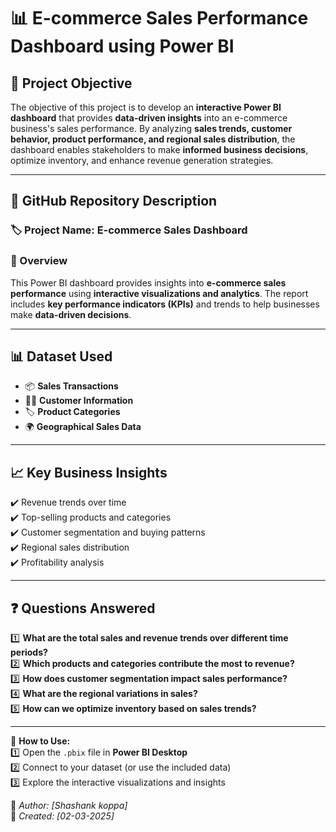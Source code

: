 # 📊 E-commerce Sales Performance Dashboard using Power BI  

## 🎯 Project Objective  
The objective of this project is to develop an **interactive Power BI dashboard** that provides **data-driven insights** into an e-commerce business's sales performance. By analyzing **sales trends, customer behavior, product performance, and regional sales distribution**, the dashboard enables stakeholders to make **informed business decisions**, optimize inventory, and enhance revenue generation strategies.  

---

## 📂 GitHub Repository Description  

### 🏷 Project Name: **E-commerce Sales Dashboard**  

### 📌 Overview  
This Power BI dashboard provides insights into **e-commerce sales performance** using **interactive visualizations and analytics**. The report includes **key performance indicators (KPIs)** and trends to help businesses make **data-driven decisions**.  

---

## 📊 Dataset Used  
- 📦 **Sales Transactions**  
- 🧑‍💼 **Customer Information**  
- 🏷 **Product Categories**  
- 🌍 **Geographical Sales Data**  

---

## 📈 Key Business Insights  
✔️ Revenue trends over time  
✔️ Top-selling products and categories  
✔️ Customer segmentation and buying patterns  
✔️ Regional sales distribution  
✔️ Profitability analysis  

---

## ❓ Questions Answered  
1️⃣ **What are the total sales and revenue trends over different time periods?**  
2️⃣ **Which products and categories contribute the most to revenue?**  
3️⃣ **How does customer segmentation impact sales performance?**  
4️⃣ **What are the regional variations in sales?**  
5️⃣ **How can we optimize inventory based on sales trends?**  

---

🚀 **How to Use:**  
1️⃣ Open the `.pbix` file in **Power BI Desktop**  
2️⃣ Connect to your dataset (or use the included data)  
3️⃣ Explore the interactive visualizations and insights  
 

📌 _Author: [Shashank koppa]_  
📌 _Created: [02-03-2025]_  
